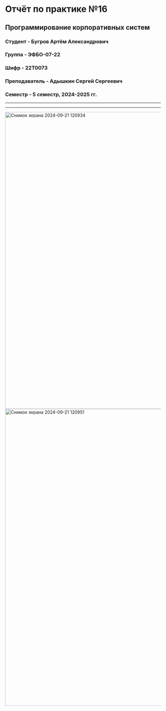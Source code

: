 # Отчёт по практике №16

## Программирование корпоративных систем

### Студент - **Бугров Артём Александрович**

### Группа - **ЭФБО-07-22**

### Шифр - **22Т0073**

### Преподаватель - **Адышкин Сергей Сергеевич**

### Семестр - 5 семестр, 2024-2025 гг.

---

---
<img width="960" alt="Снимок экрана 2024-09-21 120934" src="https://github.com/user-attachments/assets/d1ee9416-47ae-4011-ad37-17a83c9e5e3f">
<img width="960" alt="Снимок экрана 2024-09-21 120951" src="https://github.com/user-attachments/assets/7b2d5c3e-3602-4b57-8847-a06ccebcc8fc">
